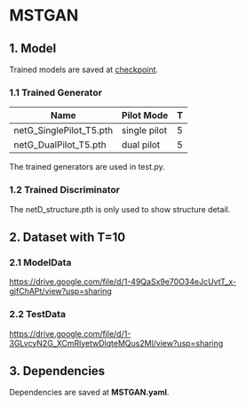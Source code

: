 # MSTGAN
## 1. Model

Trained models are saved at [checkpoint](./checkpoint).	

### 1.1 Trained Generator
| Name                | Pilot Mode   | T    |
| ------------------- | ------------ | ---- |
| netG_SinglePilot_T5.pth | single pilot| 5   |
| netG_DualPilot_T5.pth  | dual pilot  | 5   |

The trained generators are used in test.py.

### 1.2 Trained Discriminator
The netD_structure.pth is only used to show structure detail.

## 2. Dataset with T=10
### 2.1 ModelData
https://drive.google.com/file/d/1-49QaSx9e70O34eJcUvtT_x-gjfChAPt/view?usp=sharing
### 2.2 TestData
https://drive.google.com/file/d/1-3GLvcyN2G_XCmRlyetwDlqteMQus2Ml/view?usp=sharing

## 3. Dependencies
Dependencies are saved at **MSTGAN.yaml**.
